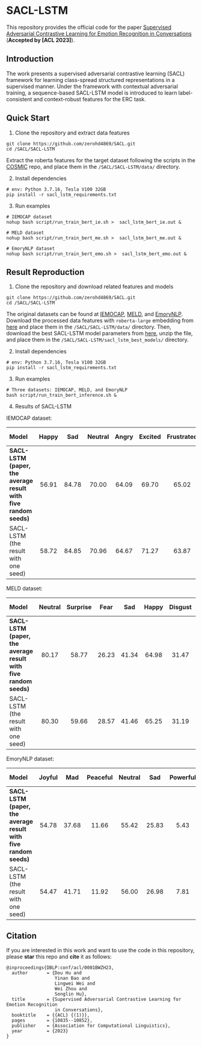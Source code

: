 # SACL-LSTM

This repository provides the official code for the paper [Supervised Adversarial Contrastive Learning for Emotion Recognition in Conversations](https://arxiv.org/pdf/2306.01505.pdf) (**Accepted by [ACL 2023]**).

## Introduction
The work presents a supervised adversarial contrastive learning (SACL) framework for learning class-spread structured representations in a supervised manner. 
Under the framework with contextual adversarial training, a sequence-based SACL-LSTM model is introduced to learn label-consistent and context-robust features for the ERC task.

## Quick Start

1. Clone the repository and extract data features
```
git clone https://github.com/zerohd4869/SACL.git
cd /SACL/SACL-LSTM
```

Extract the roberta features for the target dataset following the scripts in the [COSMIC](https://github.com/declare-lab/conv-emotion/tree/master/COSMIC/feature-extraction) repo, and place them in the `/SACL/SACL-LSTM/data/` directory.


2. Install dependencies
``` 
# env: Python 3.7.16, Tesla V100 32GB
pip install -r sacl_lstm_requirements.txt
```

3. Run examples
```
# IEMOCAP dataset
nohup bash script/run_train_bert_ie.sh >  sacl_lstm_bert_ie.out &

# MELD dataset
nohup bash script/run_train_bert_me.sh >  sacl_lstm_bert_me.out &

# EmoryNLP dataset
nohup bash script/run_train_bert_emo.sh >  sacl_lstm_bert_emo.out &

```


## Result Reproduction

1. Clone the repository and download related features and models
```
git clone https://github.com/zerohd4869/SACL.git
cd /SACL/SACL-LSTM
```

The original datasets can be found at [IEMOCAP](https://sail.usc.edu/iemocap/), [MELD](https://github.com/SenticNet/MELD), and [EmoryNLP](https://github.com/emorynlp/character-mining). 
Download the processed data features with `roberta-large` embedding from [here](https://drive.google.com/file/d/1TQYQYCoPtdXN2rQ1mR2jisjUztmOzfZr/view) and place them in the `/SACL/SACL-LSTM/data/` directory. 
Then, download the best SACL-LSTM model parameters from [here](https://drive.google.com/file/d/1TRDeo6speGlmQ5tmV7Jv6NSwg-Pyw4Iv/view?usp=sharing), unzip the file, and place them in the `/SACL/SACL-LSTM/sacl_lstm_best_models/` directory.


2. Install dependencies
``` 
# env: Python 3.7.16, Tesla V100 32GB
pip install -r sacl_lstm_requirements.txt
```

3. Run examples
```
# Three datasets: IEMOCAP, MELD, and EmoryNLP
bash script/run_train_bert_inference.sh &

```

4. Results of SACL-LSTM

IEMOCAP dataset:

|Model |Happy|Sad|Neutral|Angry|Excited|Frustrated|*Acc*|*Macro-F1*|*Weighted-F1*|
|:----- |:-----:|:-----:|:-----:|:-----:|:-----:|:-----:|:-----:|:-----:|:-----:|
|**SACL-LSTM (paper, the average result with five random seeds)** |56.91|84.78|70.00|64.09|69.70|65.02|69.08|68.42|69.22|
|SACL-LSTM (the result with one seed) |58.72|84.85|70.96|64.67|71.27|63.87|69.62|69.06|69.70|


MELD dataset:

|Model |Neutral|Surprise|Fear|Sad|Happy|Disgust|Anger|*Acc*|*Macro-F1*|*Weighted-F1*|
|:-----|:-----:|:-----:|:-----:|:-----:|:-----:|:-----:|:-----:|:-----:|:-----:|:-----:|
|**SACL-LSTM (paper, the average result with five random seeds)** |80.17|58.77|26.23|41.34|64.98|31.47|52.35|67.51|50.76|66.45|
|SACL-LSTM (the result with one seed) |80.30|59.66|28.57|41.46|65.25|31.19|53.55|67.89|51.43|66.86|


EmoryNLP dataset:

|Model |Joyful|Mad|Peaceful|Neutral|Sad|Powerful|Scared|*Acc*|*Macro-F1*|*Weighted-F1*|
|:-----|:-----:|:-----:|:-----:|:-----:|:-----:|:-----:|:-----:|:-----:|:-----:|:-----:|
|**SACL-LSTM (paper, the average result with five random seeds)** |54.78|37.68|11.66|55.42|25.83|5.43|37.11|42.21|32.56|39.65|
|SACL-LSTM (the result with one seed) |54.47|41.71|11.92 |56.00|26.98|7.81|37.31|43.19|33.74|40.47|


## Citation

If you are interested in this work and want to use the code in this repository, please **star** this repo and **cite** it as follows:


```
@inproceedings{DBLP:conf/acl/0001BWZH23,
  author       = {Dou Hu and
                  Yinan Bao and
                  Lingwei Wei and
                  Wei Zhou and
                  Songlin Hu},
  title        = {Supervised Adversarial Contrastive Learning for Emotion Recognition
                  in Conversations},
  booktitle    = {{ACL} {(1)}},
  pages        = {10835--10852},
  publisher    = {Association for Computational Linguistics},
  year         = {2023}
}
```
